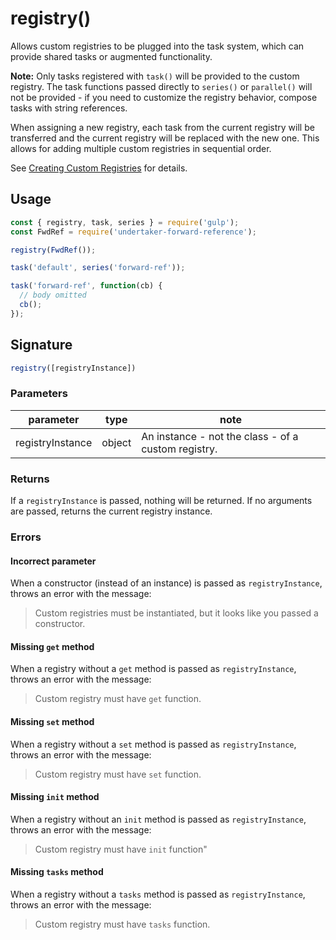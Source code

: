 <!-- front-matter
id: registry
title: registry()
hide_title: true
sidebar_label: registry()
-->

# registry()

Allows custom registries to be plugged into the task system, which can provide shared tasks or augmented functionality.

**Note:** Only tasks registered with `task()` will be provided to the custom registry. The task functions passed directly to `series()` or `parallel()` will not be provided - if you need to customize the registry behavior, compose tasks with string references.

When assigning a new registry, each task from the current registry will be transferred and the current registry will be replaced with the new one. This allows for adding multiple custom registries in sequential order.

See [Creating Custom Registries][creating-custom-registries] for details.

## Usage

```js
const { registry, task, series } = require('gulp');
const FwdRef = require('undertaker-forward-reference');

registry(FwdRef());

task('default', series('forward-ref'));

task('forward-ref', function(cb) {
  // body omitted
  cb();
});
```

## Signature

```js
registry([registryInstance])
```

### Parameters

| parameter | type | note |
|:--------------:|:-----:|--------|
| registryInstance | object | An instance - not the class - of a custom registry. |

### Returns

If a `registryInstance` is passed, nothing will be returned. If no arguments are passed, returns the current registry instance.

### Errors

#### Incorrect parameter

When a constructor (instead of an instance) is passed as `registryInstance`, throws an error with the message:

> Custom registries must be instantiated, but it looks like you passed a constructor.

#### Missing `get` method

When a registry without a `get` method is passed as `registryInstance`, throws an error with the message:

> Custom registry must have `get` function.

#### Missing `set` method

When a registry without a `set` method is passed as `registryInstance`, throws an error with the message:

> Custom registry must have `set` function.

#### Missing `init` method

When a registry without an `init` method is passed as `registryInstance`, throws an error with the message:

> Custom registry must have `init` function"

#### Missing `tasks` method

When a registry without a `tasks` method is passed as `registryInstance`, throws an error with the message:

> Custom registry must have `tasks` function.

[creating-custom-registries]: ../advanced/creating-custom-registries.md

